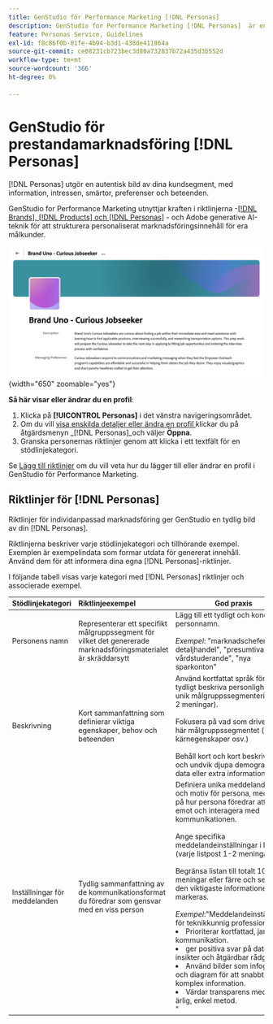 ```yaml
---
title: GenStudio för Performance Marketing [!DNL Personas]
description: GenStudio for Performance Marketing [!DNL Personas]  är en sann representation av era kundsegment och fångar upp deras intressen, smärtor, preferenser och beteendeegenskaper.
feature: Personas Service, Guidelines
exl-id: f8c86f0b-81fe-4b94-b3d1-438de411864a
source-git-commit: ce08231cb723bec3d80a732837b72a435d3b552d
workflow-type: tm+mt
source-wordcount: '366'
ht-degree: 0%

---
```


# GenStudio för prestandamarknadsföring [!DNL Personas]

[!DNL Personas] utgör en autentisk bild av dina kundsegment, med information, intressen, smärtor, preferenser och beteenden.

GenStudio for Performance Marketing utnyttjar kraften i riktlinjerna -[[!DNL Brands], [!DNL Products] och [!DNL Personas]](overview.md) - och Adobe generative AI-teknik för att strukturera personaliserat marknadsföringsinnehåll för era målkunder. &#x200B;

![[!DNL Personas]-riktlinjer i GenStudio för prestandamarknadsföring](/help/assets/personas-guidelines.png){width="650" zoomable="yes"}

**Så här visar eller ändrar du en profil**:

1. Klicka på **[!UICONTROL Personas]** i det vänstra navigeringsområdet.
1. Om du vill [visa enskilda detaljer eller ändra en profil ](add-guidelines.md#manage-personas) klickar du på åtgärdsmenyn _[!DNL Personas]_och väljer **Öppna**.
1. Granska personernas riktlinjer genom att klicka i ett textfält för en stödlinjekategori.

Se [Lägg till riktlinjer](add-guidelines.md) om du vill veta hur du lägger till eller ändrar en profil i GenStudio för Performance Marketing.

## Riktlinjer för [!DNL Personas]

Riktlinjer för individanpassad marknadsföring ger GenStudio en tydlig bild av din [!DNL Personas].

Riktlinjerna beskriver varje stödlinjekategori och tillhörande exempel. Exemplen är exempelindata som formar utdata för genererat innehåll. Använd dem för att informera dina egna [!DNL Personas]-riktlinjer.

I följande tabell visas varje kategori med [!DNL Personas] riktlinjer och associerade exempel.

| Stödlinjekategori | Riktlinjeexempel | God praxis |
| ------------------| :---------- |-------------|
| Personens namn | Representerar ett specifikt målgruppssegment för vilket det genererade marknadsföringsmaterialet är skräddarsytt | Lägg till ett tydligt och koncist personnamn.<br><br>_Exempel_: &quot;marknadschefer för detaljhandel&quot;, &quot;presumtiva vårdstuderande&quot;, &quot;nya sparkonton&quot; |
| Beskrivning | Kort sammanfattning som definierar viktiga egenskaper, behov och beteenden | Använd kortfattat språk för att tydligt beskriva personlighet och unik målgruppssegmentering (1-2 meningar).<br><br>Fokusera på vad som driver det här målgruppssegmentet (behov, kärnegenskaper osv.)<br><br>Behåll kort och kort beskrivning och undvik djupa demografiska data eller extra information. |
| Inställningar för meddelanden | Tydlig sammanfattning av de kommunikationsformat du föredrar som gensvar med en viss person | Definiera unika meddelandekrav och motiv för persona, med fokus på hur persona föredrar att ta emot och interagera med kommunikationen.<br><br>Ange specifika meddelandeinställningar i listan (varje listpost 1-2 meningar).<br><br>Begränsa listan till totalt 10 meningar eller färre och se till att den viktigaste informationen markeras.<br><br>_Exempel_:&quot;Meddelandeinställningar för teknikkunnig professionell:<li>Prioriterar kortfattad, jargongfri kommunikation.</li><li>ger positiva svar på datadrivna insikter och åtgärdbar rådgivning.</li><li>Använd bilder som infografik och diagram för att snabbt förstå komplex information.</li><li>Värdar transparens med en ärlig, enkel metod.</li>&quot; |
